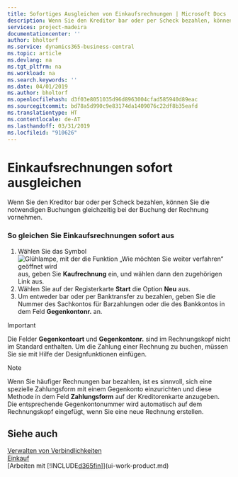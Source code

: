 ```yaml
---
title: Sofortiges Ausgleichen von Einkaufsrechnungen | Microsoft Docs
description: Wenn Sie den Kreditor bar oder per Scheck bezahlen, können Sie die notwendigen Buchungen gleichzeitig bei der Buchung der Rechnung vornehmen.
services: project-madeira
documentationcenter: ''
author: bholtorf
ms.service: dynamics365-business-central
ms.topic: article
ms.devlang: na
ms.tgt_pltfrm: na
ms.workload: na
ms.search.keywords: ''
ms.date: 04/01/2019
ms.author: bholtorf
ms.openlocfilehash: d3f03e8051035d96d8963004cfad585940d89eac
ms.sourcegitcommit: bd78a5d990c9e83174da1409076c22df8b35eafd
ms.translationtype: HT
ms.contentlocale: de-AT
ms.lasthandoff: 03/31/2019
ms.locfileid: "910626"
---
```

# <a name="settle-purchase-invoices-promptly"></a>Einkaufsrechnungen sofort ausgleichen
Wenn Sie den Kreditor bar oder per Scheck bezahlen, können Sie die notwendigen Buchungen gleichzeitig bei der Buchung der Rechnung vornehmen.  
  
### <a name="to-settle-purchase-invoices-promptly"></a>So gleichen Sie Einkaufsrechnungen sofort aus  
1. Wählen Sie das Symbol ![Glühlampe, mit der die Funktion „Wie möchten Sie weiter verfahren“ geöffnet wird](media/ui-search/search_small.png "Wie möchten Sie weiter verfahren?") aus, geben Sie **Kaufrechnung** ein, und wählen dann den zugehörigen Link aus.  
2. Wählen Sie auf der Registerkarte **Start** die Option **Neu** aus.  
3.  Um entweder bar oder per Banktransfer zu bezahlen, geben Sie die Nummer des Sachkontos für Barzahlungen oder die des Bankkontos in dem Feld **Gegenkontonr.** an.  
  
> [!IMPORTANT]  
>  Die Felder **Gegenkontoart** und **Gegenkontonr.** sind im Rechnungskopf nicht im Standard enthalten. Um die Zahlung einer Rechnung zu buchen, müssen Sie sie mit Hilfe der Designfunktionen einfügen.  
  
> [!NOTE]  
>  Wenn Sie häufiger Rechnungen bar bezahlen, ist es sinnvoll, sich eine spezielle Zahlungsform mit einem Gegenkonto einzurichten und diese Methode in dem Feld **Zahlungsform** auf der Kreditorenkarte anzugeben. Die entsprechende Gegenkontonummer wird automatisch auf dem Rechnungskopf eingefügt, wenn Sie eine neue Rechnung erstellen.  
  
## <a name="see-also"></a>Siehe auch  
[Verwalten von Verbindlichkeiten](payables-manage-payables.md)  
[Einkauf](purchasing-manage-purchasing.md)  
[Arbeiten mit [!INCLUDE[d365fin](includes/d365fin_md.md)]](ui-work-product.md)